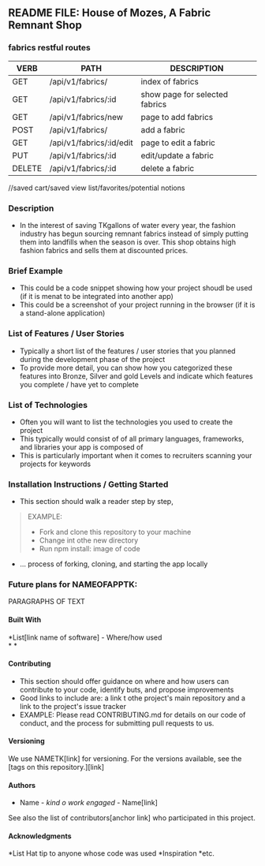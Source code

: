 ## README FILE: House of Mozes, A Fabric Remnant Shop 


### fabrics restful routes
   VERB 		 | 		  PATH 		 |  	 DESCRIPTION
------------ | ------------- | -------------------
GET | /api/v1/fabrics/ | index of fabrics |
GET | /api/v1/fabrics/:id | show page for selected fabrics |
GET | /api/v1/fabrics/new | page to add fabrics |
POST | /api/v1/fabrics/ | add a fabric |
GET | /api/v1/fabrics/:id/edit | page to edit a fabric |
PUT | /api/v1/fabrics/:id | edit/update a fabric |
DELETE | /api/v1/fabrics/:id | delete a fabric |

//saved cart/saved view list/favorites/potential notions

### Description  
* In the interest of saving TKgallons of water every year, the fashion industry has begun sourcing remnant fabrics instead of simply putting them into landfills when the season is over. This shop obtains high fashion fabrics and sells them at discounted prices.

### Brief Example  
* This could be a code snippet showing how your project shoudl be used (if it is menat to be integrated into another app)  
* This could be a screenshot of your project running in the browser (if it is a stand-alone application)

### List of Features / User Stories 
* Typically a short list of the features / user stories that you planned during the development phase of the project
* To provide more detail, you can show how you categorized these features into Bronze, Silver and gold Levels and indicate which features you complete / have yet to complete


### List of Technologies  
* Often you will want to list the technologies you used to create the project
* This typically would consist of of all primary languages, frameworks, and libraries your app is composed of
* This is particularly important when it comes to recruiters scanning your projects for keywords

### Installation Instructions / Getting Started  
* This section should walk a reader step by step,
> EXAMPLE:
> * Fork and clone this repository to your machine
> * Change int othe new directory
> * Run npm install: 
> image of code 


* ... process of forking, cloning, and starting the app locally


### Future plans for NAMEOFAPPTK:  
PARAGRAPHS OF TEXT


#### Built With  
*List[link name of software] - Where/how used  
* 
* 

#### Contributing  
* This section should offer guidance on where and how users can contribute to your code, identify buts, and propose improvements
* Good links to include are: a link t othe project's main repository and a link to the project's issue tracker
* EXAMPLE: Please read CONTRIBUTING.md for details on our code of conduct, and the process for submitting pull requests to us.

#### Versioning  
We use NAMETK[link] for versioning. For the versions available, see the [tags on this repository.][link]

#### Authors  

* Name - _kind o work engaged_ - Name[link]

See also the list of contributors[anchor link] who participated in this project.

#### Acknowledgments  
*List Hat tip to anyone whose code was used
*Inspiration
*etc.